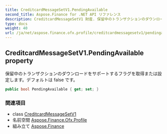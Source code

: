 ```yaml
---
title: CreditcardMessageSetV1.PendingAvailable
second_title: Aspose.Finance for .NET API リファレンス
description: CreditcardMessageSetV1 財産. 保留中のトランザクションのダウンロードをサポートするフラグを取得または設定しますデフォルトは false です
type: docs
weight: 40
url: /ja/net/aspose.finance.ofx.profile/creditcardmessagesetv1/pendingavailable/
---
```

## CreditcardMessageSetV1.PendingAvailable property

保留中のトランザクションのダウンロードをサポートするフラグを取得または設定します。デフォルトは false です。

```csharp
public bool PendingAvailable { get; set; }
```

### 関連項目

* class [CreditcardMessageSetV1](../)
* 名前空間 [Aspose.Finance.Ofx.Profile](../../creditcardmessagesetv1/)
* 組み立て [Aspose.Finance](../../../)


